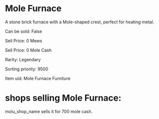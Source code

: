 # Mole Furnace

A stone brick furnace with a Mole-shaped crest, perfect for heating metal.

Can be sold: False

Sell Price: 0 Mews

Sell Price: 0 Mole Cash

Rarity: Legendary

Sorting priority: 9500

Item uid: Mole Furnace Furniture

# shops selling Mole Furnace:

molu_shop_name sells it for 700 mole cash.
